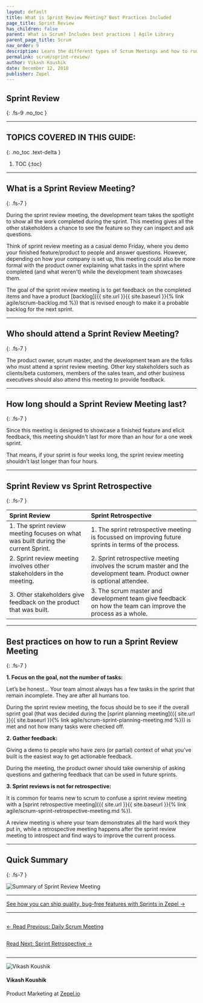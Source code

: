 ```yaml
---
layout: default
title: What is Sprint Review Meeting? Best Practices Included
page_title: Sprint Review
has_children: false
parent: What is Scrum? Includes best practices | Agile Library
parent_page_title: Scrum
nav_order: 9
description: Learn the different types of Scrum Meetings and how to run them with best practices. Includes for sprint planning, daily scrum meeting, sprint review, and retrospective.
permalink: scrum/sprint-review/
author: Vikash Koushik
date: December 12, 2018
publisher: Zepel
---
```


## Sprint Review
{: .fs-9 .no_toc }

---

## TOPICS COVERED IN THIS GUIDE:
{: .no_toc .text-delta }

1. TOC
{:toc}

---

## What is a Sprint Review Meeting?
{: .fs-7 }

During the sprint review meeting, the development team takes the spotlight to show all the work completed during the sprint. This meeting gives all the other stakeholders a chance to see the feature so they can inspect and ask questions. 

Think of sprint review meeting as a casual demo Friday, where you demo your finished feature/product to people and answer questions. However, depending on how your company is set up, this meeting could also be more formal with the product owner explaining what tasks in the sprint where completed (and what weren’t) while the development team showcases them.

The goal of the sprint review meeting is to get feedback on the completed items and have a product [backlog]({{ site.url }}{{ site.baseurl }}{% link agile/scrum-backlog.md %}) that is revised enough to make it a probable backlog for the next sprint.

---

## Who should attend a Sprint Review Meeting?
{: .fs-7 }

The product owner, scrum master, and the development team are the folks who must attend a sprint review meeting. Other key stakeholders such as clients/beta customers, members of the sales team, and other business executives should also attend this meeting to provide feedback.

---

## How long should a Sprint Review Meeting last?
{: .fs-7 }

Since this meeting is designed to showcase a finished feature and elicit feedback, this meeting shouldn't last for more than an hour for a one week sprint.

That means, if your sprint is four weeks long, the sprint review meeting shouldn’t last longer than four hours.

---

## Sprint Review vs Sprint Retrospective
{: .fs-7 }

| Sprint Review        | Sprint Retrospective          |
|:-------------|:------------------|
| 1. The sprint review meeting focuses on what was built during the current Sprint. | 1. The sprint retrospective meeting is focussed on improving future sprints in terms of the process. |
| 2. Sprint review meeting involves other stakeholders in the meeting. | 2. Sprint retrospective meeting involves the scrum master and the development team. Product owner is optional attendee. |
| 3. Other stakeholders give feedback on the product that was built. | 3. The scrum master and development team give feedback on how the team can improve the process as a whole. |

---

## Best practices on how to run a Sprint Review Meeting
{: .fs-7 }

**1. Focus on the goal, not the number of tasks:**

Let’s be honest… Your team almost always has a few tasks in the sprint that remain incomplete. They are after all humans too. 

During the sprint review meeting, the focus should be to see if the overall sprint goal (that was decided during the [sprint planning meeting]({{ site.url }}{{ site.baseurl }}{% link agile/scrum-sprint-planning-meeting.md %})) is met and not how many tasks were checked off.

**2. Gather feedback:**

Giving a demo to people who have zero (or partial) context of what you’ve built is the easiest way to get actionable feedback. 

During the meeting, the product owner should take ownership of asking questions and gathering feedback that can be used in future sprints.

**3. Sprint reviews is not for retrospective:**

It is common for teams new to scrum to confuse a sprint review meeting with a [sprint retrospective meeting]({{ site.url }}{{ site.baseurl }}{% link agile/scrum-sprint-retrospective-meeting.md %}). 

A review meeting is where your team demonstrates all the hard work they put in, while a retrospective meeting happens after the sprint review meeting to introspect and find ways to improve the current process. 

---

## Quick Summary
{: .fs-7 }


![Summary of Sprint Review Meeting](/agile/assets/uploads/sprint-review-meeting.png)


---

<div class="highlight-row">
<div class="highlight-column">
<div class="highlight-card">
    <div class="highlight-container">
        <a href="https://zepel.io/features/sprints/?utm_source=agilelibrary&utm_medium=bottom-cta&utm_campaign=scrummeetings" target="_blank">
        <p class="highlight-card-title">See how you can ship quality, bug-free features with Sprints in Zepel  →</p>
        </a>    
    </div>
</div>
</div>
</div>

---

<div class="row">
<div class="column">
<div class="card">
  <div class="container">
    <a href="{{ site.url }}{{ site.baseurl }}{% link agile/scrum-daily-standup-meeting.md %}">
    <p class="card-title">←  Read Previous: Daily Scrum Meeting</p> 
    </a>
  </div>
</div>
</div>

<div class="column">
<div class="card">
  <div class="container">
    <a href="{{ site.url }}{{ site.baseurl }}{% link agile/scrum-sprint-retrospective-meeting.md %}">
    <p class="card-title">Read Next: Sprint Retrospective  →</p>
    </a>
  </div>
</div>
</div>
</div>

---

<div class="row">
  <div class="column">
    <div class="author-card">
      <img class="author-profile-image" src="/agile/assets/uploads/vikashkoushik.jpeg" alt="Vikash Koushik">
      <div class="author-card-content">
        <h4 class="author-card-name">Vikash Koushik</h4>
            <p>Product Marketing at <a href="https://zepel.io/">Zepel.io</a></p>
      </div>
    </div>
  </div>
</div>
